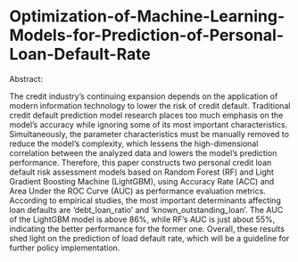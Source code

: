 # Optimization-of-Machine-Learning-Models-for-Prediction-of-Personal-Loan-Default-Rate

Abstract: 

The credit industry’s continuing expansion depends on the application of modern information technology to lower the risk of credit default. Traditional credit default prediction model research places too much emphasis on the model’s accuracy while ignoring some of its most important characteristics. Simultaneously, the parameter characteristics must be manually removed to reduce the model’s complexity, which lessens the high-dimensional correlation between the analyzed data and lowers the model’s prediction performance. Therefore, this paper constructs two personal credit loan default risk assessment models based on Random Forest (RF) and Light Gradient Boosting Machine (LightGBM), using Accuracy Rate (ACC) and Area Under the ROC Curve (AUC) as performance evaluation metrics. According to empirical studies, the most important determinants affecting loan defaults are ‘debt_loan_ratio’ and ‘known_outstanding_loan’. The AUC of the LightGBM model is above 86%, while RF’s AUC is just about 55%, indicating the better performance for the former one. Overall, these results shed light on the prediction of load default rate, which will be a guideline for further policy implementation.

